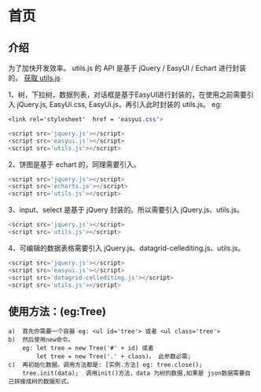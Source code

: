 # 首页

## 介绍

为了加快开发效率。 utils.js 的 API 是基于 jQuery / EasyUI / Echart 进行封装的。 [获取 utils.js ](https://github.com/GitAlphabet/utils.git)

1、树，下拉树，数据列表，对话框是基于EasyUI进行封装的，在使用之前需要引入 jQuery.js, EasyUi.css, EasyUi.js，再引入此时封装的 utils.js。 eg:

 ``` css
<link rel='stylesheet'  href = 'easyui.css'> 
``` 
```  js
<script	src='jquery.js'></script> 
<script	src='easyui.js'></script> 
<script	src='utils.js'></script>
```

2、饼图是基于 echart 的，同理需要引入。
```  js
<script	src='jquery.js'></script> 
<script	src='echarts.js'></script> 
<script	src='utils.js'></script> 
```

3、input、select 是基于 jQuery 封装的。所以需要引入 jQuery.js、utils.js。
```  js
<script	src='jquery.js'></script> 
<script	src='utils.js'></script> 
```

4、可编辑的数据表格需要引入 jQuery.js、datagrid-cellediting.js、utils.js。
```  js
<script	src='jquery.js'></script> 
<script	src='easyui.js'></script> 
<script	src='datagrid-cellediting.js'></script>
<script	src='utils.js'></script> 
```


## 使用方法：(eg:Tree)
``` 
a)	首先你需要一个容器 eg: <ul id='tree'> 或者 <ul class='tree'>
b)	然后使用new命令。
    eg: let tree = new Tree('#' + id) 或者 
        let tree = new Tree('.' + class)。 此参数必需;
c)	再初始化数据。调用方法都是: [实例.方法] eg: tree.close();
    tree.init(data);  调用init()方法，data 为树的数据,如果是 json数据需要自己拼接成树的数据形式。
```
